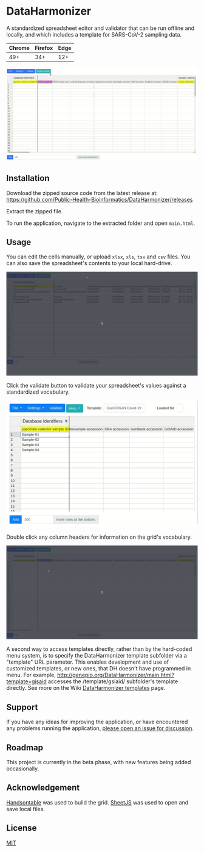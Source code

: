 # DataHarmonizer

A standardized spreadsheet editor and validator that can be run offline and locally, and which includes a template for SARS-CoV-2 sampling data.

|Chrome|Firefox|Edge|
|---|---|---|
|49+|34+|12+|

![alt text](./images/editCopyPasteDelete.gif)

## Installation

Download the zipped source code from the latest release at:
https://github.com/Public-Health-Bioinformatics/DataHarmonizer/releases

Extract the zipped file.

To run the application, navigate to the extracted folder and open `main.html`.

## Usage

You can edit the cells manually, or upload `xlsx`, `xls`, `tsv` and `csv` files. You 
can also save the spreadsheet's contents to your local hard-drive.

![alt text](./images/exportingFiles.gif)

Click the validate button to validate your spreadsheet's values against a 
standardized vocabulary.

![alt text](./images/validatingCells.gif)

Double click any column headers for information on the grid's vocabulary.

![alt text](./images/doubleClickHeaders.gif)

A second way to access templates directly, rather than by the hard-coded menu system, is to specify the DataHarmonizer template subfolder via a "template" URL parameter. This enables development and use of customized templates, or new ones, that DH doesn't have programmed in menu.  For example, 
http://genepio.org/DataHarmonizer/main.html?template=gisaid accesses the /template/gsiaid/ subfolder's template directly.  See more on the Wiki [DataHarmonizer templates](https://github.com/Public-Health-Bioinformatics/DataHarmonizer/wiki/DataHarmonizer-Templates) page.


## Support

If you have any ideas for improving the application, or have encountered any 
problems running the application, [please open an issue for discussion][1]. 

[1]: https://github.com/Public-Health-Bioinformatics/DataHarmonizer/issues

## Roadmap

This project is currently in the beta phase, with new features being added
occasionally.

## Acknowledgement

[Handsontable](https://handsontable.com/) was used to build the grid. 
[SheetJS](https://sheetjs.com/) was used to open and save local files.

## License

[MIT](LICENSE)

